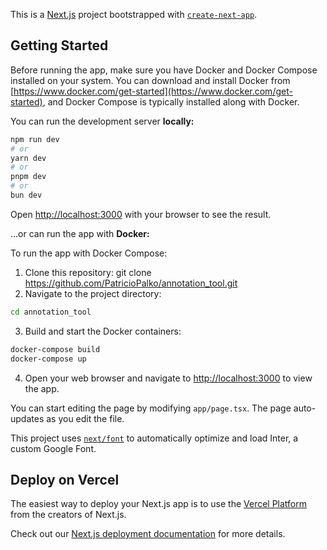 This is a [Next.js](https://nextjs.org/) project bootstrapped with [`create-next-app`](https://github.com/vercel/next.js/tree/canary/packages/create-next-app).

## Getting Started

Before running the app, make sure you have Docker and Docker Compose installed on your system. You can download and install Docker from [https://www.docker.com/get-started](https://www.docker.com/get-started), and Docker Compose is typically installed along with Docker.

You can run the development server **locally:**

```bash
npm run dev
# or
yarn dev
# or
pnpm dev
# or
bun dev
```

Open [http://localhost:3000](http://localhost:3000) with your browser to see the result.

...or can run the app with **Docker:**

To run the app with Docker Compose:

1. Clone this repository: git clone https://github.com/PatricioPalko/annotation_tool.git
2. Navigate to the project directory:

```bash
cd annotation_tool
```

3. Build and start the Docker containers:

```bash
docker-compose build
docker-compose up
```

4. Open your web browser and navigate to [http://localhost:3000](http://localhost:3000) to view the app.

You can start editing the page by modifying `app/page.tsx`. The page auto-updates as you edit the file.

This project uses [`next/font`](https://nextjs.org/docs/basic-features/font-optimization) to automatically optimize and load Inter, a custom Google Font.

## Deploy on Vercel

The easiest way to deploy your Next.js app is to use the [Vercel Platform](https://vercel.com/new?utm_medium=default-template&filter=next.js&utm_source=create-next-app&utm_campaign=create-next-app-readme) from the creators of Next.js.

Check out our [Next.js deployment documentation](https://nextjs.org/docs/deployment) for more details.
